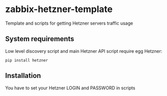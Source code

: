 # zabbix-hetzner-template
Template and scripts for getting Hetzner servers traffic usage

System requirements
-------------------
Low level discovery script and main Hetzner API script require egg Hetzner:

    pip install hetzner

Installation
------------

You have to set your Hetzner LOGIN and PASSWORD in scripts
